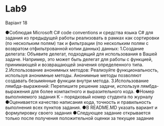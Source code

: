 # Lab9
Варіант 18

●Соблюдая  Microsoft C# code conventions и средства языка C# для задания из предыдущей работы реализовать в рамках как сортировки (по нескольким полям) так и фильтрации (по нескольким полям с возвратом отфильтрованной копии данных) данных:
  1.Создание делегата: Объявите делегат, подходящий для использования в Вашей задаче. Например, это может быть делегат для работы с функцией, принимающей и возвращающей значения определенного типа.
  2.Использование анонимных методов: Реализуйте функциональность, используя анонимные методы. Анонимные методы позволяют создавать безымянные функции внутри метода.
  3.Использование лямбда-выражений: Перепишите решение задачи, используя лямбда-выражения для более компактного и выразительного кода.
●Номер выполняемого задания К – порядковый номер студента по журналу
●Оценивается качество написания кода, точность и правильность выполнения всех пунктов задания.
●В README.MD указать вариант и формулировку своего задания
●Следующее задание открывается только после получения положительной оценки за текущее задание
